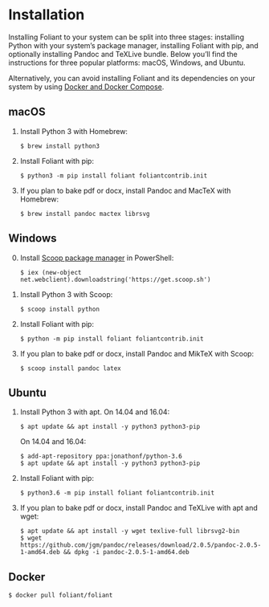 # Installation

Installing Foliant to your system can be split into three stages: installing Python with your system’s package manager, installing Foliant with pip, and optionally installing Pandoc and TeXLive bundle. Below you’ll find the instructions for three popular platforms: macOS, Windows, and Ubuntu.

Alternatively, you can avoid installing Foliant and its dependencies on your system by using [Docker and Docker Compose](#docker).


## macOS

1.  Install Python 3 with Homebrew:

        $ brew install python3

2.  Install Foliant with pip:

        $ python3 -m pip install foliant foliantcontrib.init

3.  If you plan to bake pdf or docx, install Pandoc and MacTeX with Homebrew:

        $ brew install pandoc mactex librsvg

## Windows

0.  Install [Scoop package manager](http://scoop.sh/) in PowerShell:

        $ iex (new-object net.webclient).downloadstring('https://get.scoop.sh')

1.  Install Python 3 with Scoop:

        $ scoop install python

2.  Install Foliant with pip:

        $ python -m pip install foliant foliantcontrib.init

3.  If you plan to bake pdf or docx, install Pandoc and MikTeX with Scoop:

        $ scoop install pandoc latex

## Ubuntu

1.  Install Python 3 with apt. On 14.04 and 16.04:

        $ apt update && apt install -y python3 python3-pip

    On 14.04 and 16.04:

        $ add-apt-repository ppa:jonathonf/python-3.6
        $ apt update && apt install -y python3 python3-pip

2.  Install Foliant with pip:

        $ python3.6 -m pip install foliant foliantcontrib.init

3.  If you plan to bake pdf or docx, install Pandoc and TeXLive with apt and wget:

        $ apt update && apt install -y wget texlive-full librsvg2-bin
        $ wget https://github.com/jgm/pandoc/releases/download/2.0.5/pandoc-2.0.5-1-amd64.deb && dpkg -i pandoc-2.0.5-1-amd64.deb


## Docker

```bash
$ docker pull foliant/foliant
```
